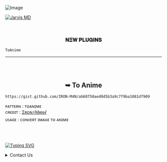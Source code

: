 ![Image](https://jarvis.ironman444ff.repl.co/)
<br>

[![Jarvis MD](https://readme-typing-svg.demolab.com?font=Serif&weight=600&size=26&duration=4000&pause=1000&center=true&random=false&width=450&height=90&lines=JARVIS-MD+PLUGINS)](https://ironmanff.vercel.app)

<br>
<h3 align="center"> 𝚴𝚵𝐖 𝚸𝐋𝐔𝐆𝚰𝚴𝐒 </h1>

`ToAnime`
_____


<br><br>
<h2 align="center">  ➥ To Anime </h1>


```
https://gist.github.com/IRON-M4N/ab60750aed0d5b3a9c7f9ba1081df909
```
ᴩᴀᴛᴛᴇʀɴ : ᴛᴏᴀɴɪᴍᴇ <br/>
ᴄʀᴇᴅɪᴛ : <a href="https://www.github.com/IRON-M4N">Ꮖʀᴏɴ⚡Ꮇᴀɴ√</a> <br />
ᴜꜱᴀɢᴇ : ᴄᴏɴᴠᴇʀᴛ ɪᴍᴀɢᴇ ᴛᴏ ᴀɴɪᴍᴇ <br />
<br />
<br />
<br />








[![Typing SVG](https://readme-typing-svg.demolab.com?font=Fira+Code&pause=1000&random=false&width=435&lines=If+you+want+to+add+your+plugin+here)](https://git.io/typing-svg)

<details close align="left">
<summary>Contact Us</summary>
<br>
➣<a align="left" href="Http://wa.me/41782221168">Iron Man</a> </br>
➣<a href="Http://wa.me/31617349598">Loki</a>
</details>


